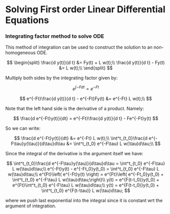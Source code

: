 # Solving First order Linear Differential Equations

### Integrating factor method to solve ODE

This method of integration can be used to construct the solution to an non-homogeneous ODE.


$$
\begin{split}
\frac{d y(t)}{d t} &= Fy(t) + L w(t);\\
\frac{d y(t)}{d t} - Fy(t) &=  L w(t);\\
\end{split}
$$


Multiply both sides by the integrating factor given by:


$$
e^{\int -Fdt} = e^{-Ft}
$$

$$
e^{-Ft}\frac{d y(t)}{d t} - e^{-Ft}Fy(t) &=   e^{-Ft} L w(t);\\
$$



Note that the left hand side is the derivative of a product. Namely:


$$
\frac{d e^{-Ft}y(t)}{dt} = e^{-Ft}\frac{d y(t)}{d t} - Fe^{-Ft}y(t)
$$


So we can write:


$$
\frac{d e^{-Ft}y(t)}{dt} &=   e^{-Ft} L w(t);\\
\int^t_{t_0}\frac{d e^{-F\tau}y(\tau)}{d\tau}d\tau &=  \int^t_{t_0} e^{-F\tau} L w(\tau)d\tau;\\
$$


Since the integral of the derivative is the argument itself we have:


$$
\int^t_{t_0}\frac{d e^{-F\tau}y(\tau)}{d\tau}d\tau =  \int^t_{t_0} e^{-F\tau} L w(\tau)d\tau;\\
e^{-Ft}y(t) - e^{-Ft_0}y(t_0) = \int^t_{t_0} e^{-F\tau} L w(\tau)d\tau;\\
e^{Ft}\left( e^{-Ft}y(t) \right) = e^{Ft}\left( e^{-Ft_0}y(t_0) + \int^t_{t_0} e^{-F\tau} L w(\tau)d\tau;\right)\\
y(t) = e^{F(t-t_0)}y(t_0) + e^{Ft}\int^t_{t_0} e^{-F\tau} L w(\tau)d\tau;\\
y(t) = e^{F(t-t_0)}y(t_0) + \int^t_{t_0} e^{F(t-\tau)} L w(\tau)d\tau;
$$


where we push last exponential into the integral since it is constant wrt the argument of integration.
